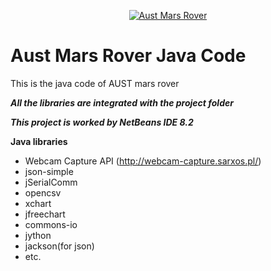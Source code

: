 <p align="center"><a href="https://austmarsrover.com/"><img src="https://austmarsrover.com/wp-content/uploads/2019/10/amr_logo.png" title="Aust Mars Rover" alt="Aust Mars Rover"></a></p>

<!-- [![AMR](https://austmarsrover.com/wp-content/uploads/2019/10/amr_logo.png)](https://austmarsrover.com/) -->

# Aust Mars Rover Java Code

This is the java code of AUST mars rover

***All the libraries are integrated with the project folder***

***This project is worked by NetBeans IDE 8.2***

**Java libraries**

- Webcam Capture API (http://webcam-capture.sarxos.pl/)
- json-simple 
- jSerialComm
- opencsv
- xchart
- jfreechart
- commons-io
- jython
- jackson(for json)
- etc.


